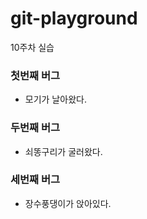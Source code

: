 # git-playground
10주차 실습


### 첫번째 버그
- 모기가 날아왔다.

### 두번째 버그
- 쇠똥구리가 굴러왔다.

### 세번째 버그
- 장수풍댕이가 앉아있다.